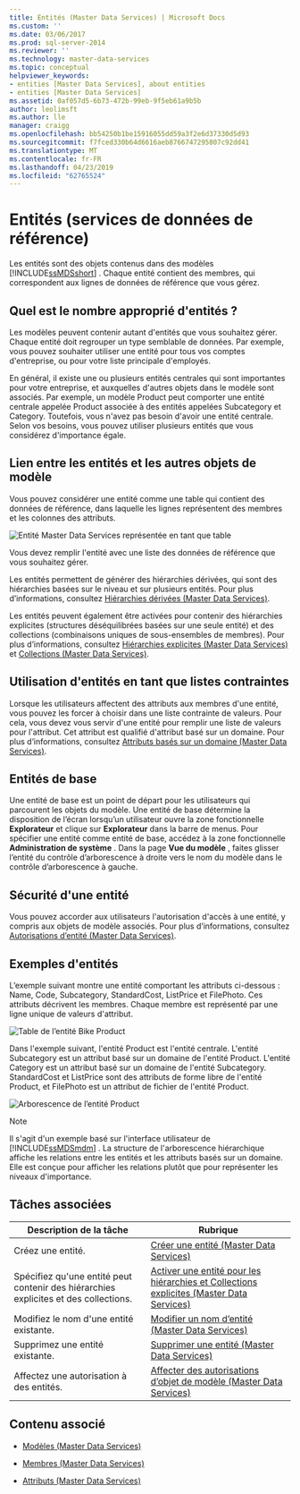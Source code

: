 ```yaml
---
title: Entités (Master Data Services) | Microsoft Docs
ms.custom: ''
ms.date: 03/06/2017
ms.prod: sql-server-2014
ms.reviewer: ''
ms.technology: master-data-services
ms.topic: conceptual
helpviewer_keywords:
- entities [Master Data Services], about entities
- entities [Master Data Services]
ms.assetid: 0af057d5-6b73-472b-99eb-9f5eb61a9b5b
author: leolimsft
ms.author: lle
manager: craigg
ms.openlocfilehash: bb54250b1be15916055dd59a3f2e6d37330d5d93
ms.sourcegitcommit: f7fced330b64d6616aeb8766747295807c92dd41
ms.translationtype: MT
ms.contentlocale: fr-FR
ms.lasthandoff: 04/23/2019
ms.locfileid: "62765524"
---
```

# <a name="entities-master-data-services"></a>Entités (services de données de référence)
  Les entités sont des objets contenus dans des modèles [!INCLUDE[ssMDSshort](../includes/ssmdsshort-md.md)] . Chaque entité contient des membres, qui correspondent aux lignes de données de référence que vous gérez.  
  
## <a name="how-many-entities-are-appropriate"></a>Quel est le nombre approprié d'entités ?  
 Les modèles peuvent contenir autant d'entités que vous souhaitez gérer. Chaque entité doit regrouper un type semblable de données. Par exemple, vous pouvez souhaiter utiliser une entité pour tous vos comptes d'entreprise, ou pour votre liste principale d'employés.  
  
 En général, il existe une ou plusieurs entités centrales qui sont importantes pour votre entreprise, et auxquelles d'autres objets dans le modèle sont associés. Par exemple, un modèle Product peut comporter une entité centrale appelée Product associée à des entités appelées Subcategory et Category. Toutefois, vous n'avez pas besoin d'avoir une entité centrale. Selon vos besoins, vous pouvez utiliser plusieurs entités que vous considérez d'importance égale.  
  
## <a name="how-entities-relate-to-other-model-objects"></a>Lien entre les entités et les autres objets de modèle  
 Vous pouvez considérer une entité comme une table qui contient des données de référence, dans laquelle les lignes représentent des membres et les colonnes des attributs.  
  
 ![Entité Master Data Services représentée en tant que table](../../2014/master-data-services/media/mds-conc-entity-table.gif "Entité Master Data Services représentée en tant que table")  
  
 Vous devez remplir l'entité avec une liste des données de référence que vous souhaitez gérer.  
  
 Les entités permettent de générer des hiérarchies dérivées, qui sont des hiérarchies basées sur le niveau et sur plusieurs entités. Pour plus d’informations, consultez [Hiérarchies dérivées &#40;Master Data Services&#41;](derived-hierarchies-master-data-services.md).  
  
 Les entités peuvent également être activées pour contenir des hiérarchies explicites (structures déséquilibrées basées sur une seule entité) et des collections (combinaisons uniques de sous-ensembles de membres). Pour plus d’informations, consultez [Hiérarchies explicites &#40;Master Data Services&#41;](../../2014/master-data-services/explicit-hierarchies-master-data-services.md) et [Collections &#40;Master Data Services&#41;](../../2014/master-data-services/collections-master-data-services.md).  
  
## <a name="using-entities-as-constrained-lists"></a>Utilisation d'entités en tant que listes contraintes  
 Lorsque les utilisateurs affectent des attributs aux membres d'une entité, vous pouvez les forcer à choisir dans une liste contrainte de valeurs. Pour cela, vous devez vous servir d'une entité pour remplir une liste de valeurs pour l'attribut. Cet attribut est qualifié d'attribut basé sur un domaine. Pour plus d’informations, consultez [Attributs basés sur un domaine &#40;Master Data Services&#41;](../../2014/master-data-services/domain-based-attributes-master-data-services.md).  
  
## <a name="base-entities"></a>Entités de base  
 Une entité de base est un point de départ pour les utilisateurs qui parcourent les objets du modèle. Une entité de base détermine la disposition de l’écran lorsqu’un utilisateur ouvre la zone fonctionnelle **Explorateur** et clique sur **Explorateur** dans la barre de menus. Pour spécifier une entité comme entité de base, accédez à la zone fonctionnelle **Administration de système** . Dans la page **Vue du modèle** , faites glisser l’entité du contrôle d’arborescence à droite vers le nom du modèle dans le contrôle d’arborescence à gauche.  
  
## <a name="entity-security"></a>Sécurité d'une entité  
 Vous pouvez accorder aux utilisateurs l'autorisation d'accès à une entité, y compris aux objets de modèle associés. Pour plus d’informations, consultez [Autorisations d’entité &#40;Master Data Services&#41;](../../2014/master-data-services/entity-permissions-master-data-services.md).  
  
## <a name="entity-examples"></a>Exemples d'entités  
 L’exemple suivant montre une entité comportant les attributs ci-dessous : Name, Code, Subcategory, StandardCost, ListPrice et FilePhoto. Ces attributs décrivent les membres. Chaque membre est représenté par une ligne unique de valeurs d'attribut.  
  
 ![Table de l’entité Bike Product](../../2014/master-data-services/media/mds-conc-entity-table-w-data.gif "Table de l’entité Bike Product")  
  
 Dans l'exemple suivant, l'entité Product est l'entité centrale. L'entité Subcategory est un attribut basé sur un domaine de l'entité Product. L'entité Category est un attribut basé sur un domaine de l'entité Subcategory. StandardCost et ListPrice sont des attributs de forme libre de l'entité Product, et FilePhoto est un attribut de fichier de l'entité Product.  
  
 ![Arborescence de l’entité Product](../../2014/master-data-services/media/mds-conc-entity-ui.gif "Arborescence de l’entité Product")  
  
> [!NOTE]  
>  Il s'agit d'un exemple basé sur l'interface utilisateur de [!INCLUDE[ssMDSmdm](../includes/ssmdsmdm-md.md)] . La structure de l'arborescence hiérarchique affiche les relations entre les entités et les attributs basés sur un domaine. Elle est conçue pour afficher les relations plutôt que pour représenter les niveaux d'importance.  
  
## <a name="related-tasks"></a>Tâches associées  
  
|Description de la tâche|Rubrique|  
|----------------------|-----------|  
|Créez une entité.|[Créer une entité &#40;Master Data Services&#41;](../../2014/master-data-services/create-an-entity-master-data-services.md)|  
|Spécifiez qu'une entité peut contenir des hiérarchies explicites et des collections.|[Activer une entité pour les hiérarchies et Collections explicites &#40;Master Data Services&#41;](../../2014/master-data-services/enable-an-entity-for-explicit-hierarchies-and-collections-master-data-services.md)|  
|Modifiez le nom d'une entité existante.|[Modifier un nom d’entité &#40;Master Data Services&#41;](edit-an-entity-master-data-services.md)|  
|Supprimez une entité existante.|[Supprimer une entité &#40;Master Data Services&#41;](../../2014/master-data-services/delete-an-entity-master-data-services.md)|  
|Affectez une autorisation à des entités.|[Affecter des autorisations d’objet de modèle &#40;Master Data Services&#41;](../../2014/master-data-services/assign-model-object-permissions-master-data-services.md)|  
  
## <a name="related-content"></a>Contenu associé  
  
-   [Modèles &#40;Master Data Services&#41;](../../2014/master-data-services/models-master-data-services.md)  
  
-   [Membres &#40;Master Data Services&#41;](../../2014/master-data-services/members-master-data-services.md)  
  
-   [Attributs &#40;Master Data Services&#41;](../../2014/master-data-services/attributes-master-data-services.md)  
  
  
